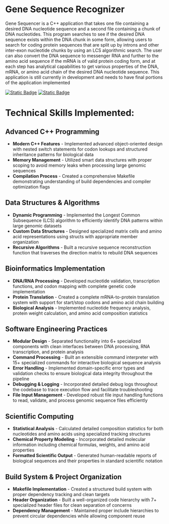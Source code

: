 # Gene Sequence Recognizer
Gene Sequencer is a C++ application that takes one file containing a desired DNA nucleotide sequence and a second file containing a chunk of DNA nucleotides. This program searches to see if the desired DNA sequence exists within the DNA chunk in some form, allowing users to search for coding protein sequences that are split up by introns and other inter-exon nucleotide chunks by using an LCS algorithmic search. The user can also convert the DNA sequence to messenger RNA and further to the amino acid sequence if the mRNA is of valid protein coding form, and at each step has analytical capabilities to get various properties of the DNA, mRNA, or amino acid chain of the desired DNA nucleotide sequence. This application is still currently in development and needs to have final portions of the application implemented

[![Static Badge](https://img.shields.io/badge/C%2B%2B-%23007fff?style=flat&logo=C%2B%2B&logoColor=%23007fff&logoSize=large&labelColor=white)](#) [![Static Badge](https://img.shields.io/badge/Bioinformatics-purple?style=flat)](#)


# Technical Skills Implemented:

## Advanced C++ Programming

- **Modern C++ Features** - Implemented advanced object-oriented design with nested switch statements for codon lookups and structured inheritance patterns for biological data
- **Memory Management** - Utilized smart data structures with proper scoping to avoid memory leaks when processing large genomic sequences
- **Compilation Process** - Created a comprehensive Makefile demonstrating understanding of build dependencies and compiler optimization flags

## Data Structures & Algorithms

- **Dynamic Programming** - Implemented the Longest Common Subsequence (LCS) algorithm to efficiently identify DNA patterns within large genomic datasets
- **Custom Data Structures** - Designed specialized matrix cells and amino acid representations using structs with appropriate member organization
- **Recursive Algorithms** - Built a recursive sequence reconstruction function that traverses the direction matrix to rebuild DNA sequences

## Bioinformatics Implementation

- **DNA/RNA Processing** - Developed nucleotide validation, transcription functions, and codon mapping with complete genetic code implementation
- **Protein Translation** - Created a complete mRNA-to-protein translation system with support for start/stop codons and amino acid chain building
- **Biological Analysis** - Implemented nucleotide frequency analysis, protein weight calculation, and amino acid composition statistics

## Software Engineering Practices

- **Modular Design** - Separated functionality into 6+ specialized components with clean interfaces between DNA processing, RNA transcription, and protein analysis
- **Command Processing** - Built an extensible command interpreter with 15+ specialized commands for interactive biological sequence analysis
- **Error Handling** - Implemented domain-specific error types and validation checks to ensure biological data integrity throughout the pipeline
- **Debugging & Logging** - Incorporated detailed debug logs throughout the codebase to trace execution flow and facilitate troubleshooting
- **File Input Management** - Developed robust file input handling functions to read, validate, and process genomic sequence files efficiently

## Scientific Computing

- **Statistical Analysis** - Calculated detailed composition statistics for both nucleotides and amino acids using specialized tracking structures
- **Chemical Property Modeling** - Incorporated detailed molecular information including chemical formulas, weights, and amino acid properties
- **Formatted Scientific Output** - Generated human-readable reports of biological sequences and their properties in standard scientific notation

## Build System & Project Organization

- **Makefile Implementation** - Created a structured build system with proper dependency tracking and clean targets
- **Header Organization** - Built a well-organized code hierarchy with 7+ specialized header files for clean separation of concerns
- **Dependency Management** - Maintained proper include hierarchies to prevent circular dependencies while allowing component reuse
